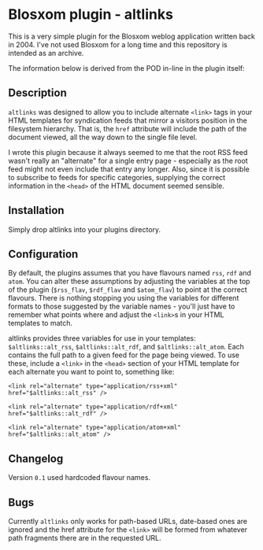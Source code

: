 # Blosxom plugin - altlinks

This is a very simple plugin for the Blosxom weblog application written back in 2004. I've not used Blosxom for a long time and this repository is intended as an archive.

The information below is derived from the POD in-line in the plugin itself:

## Description

`altlinks` was designed to allow you to include alternate `<link>` tags in your HTML templates for syndication feeds that mirror a visitors position in the filesystem hierarchy.  That is, the `href` attribute will include the path of the document viewed, all the way down to the single file level.

I wrote this plugin because it always seemed to me that the root RSS feed wasn't really an "alternate" for a single entry page - especially as the root feed might not even include that entry any longer.  Also, since it is possible to subscribe to feeds for specific categories, supplying the correct information in the `<head>` of the HTML document seemed sensible.

## Installation

Simply drop altlinks into your plugins directory.

## Configuration

By default, the plugins assumes that you have flavours named `rss`, `rdf` and `atom`.  You can alter these assumptions by adjusting the variables at the top of the plugin (`$rss_flav`, `$rdf_flav` and `$atom_flav`) to point at the correct flavours.  There is nothing stopping you using the variables for different formats to those suggested by the variable names - you'll just have to remember what points where and adjust the `<link>`s in your HTML templates to match.

altlinks provides three variables for use in your templates: `$altlinks::alt_rss`, `$altlinks::alt_rdf`, and `$altlinks::alt_atom`.  Each contains the full path to a given feed for the page being viewed.  To use these, include a `<link>` in the `<head>` section of your HTML template for each alternate you want to point to, something like:

```
<link rel="alternate" type="application/rss+xml" href="$altlinks::alt_rss" />

<link rel="alternate" type="application/rdf+xml" href="$altlinks::alt_rdf" />

<link rel="alternate" type="application/atom+xml" href="$altlinks::alt_atom" />
```
## Changelog

Version `0.1` used hardcoded flavour names.

## Bugs

Currently `altlinks` only works for path-based URLs, date-based ones are ignored and the href attribute for the `<link>` will be formed from whatever path fragments there are in the requested URL.